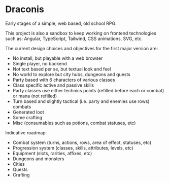 # Draconis

Early stages of a simple, web based, old school RPG.

This project is also a sandbox to keep working on frontend technologies such as:
Angular, TypeScript, Tailwind, CSS animations, SVG, etc. 

The current design choices and objectives for the first major version are:

- No install, but playable with a web browser
- Single player, no backend
- Not text based per se, but textual look and feel
- No world to explore but city hubs, dungeons and quests
- Party based with 6 characters of various classes
- Class specific active and passive skills
- Party classes use either technics points (refilled before each or combat) or mana (not refilled)
- Turn based and slightly tactical (i.e. party and enemies use rows) combats
- Generated loot
- Some crafting
- Misc (consumables such as potions, combat statuses, etc)

Indicative roadmap:

- Combat system (turns, actions, rows, area of effect, statuses, etc)
- Progression system (classes, skills, attributes, levels, etc)
- Equipment (slots, rarities, affixes, etc)
- Dungeons and monsters
- Cities
- Quests
- Crafting
